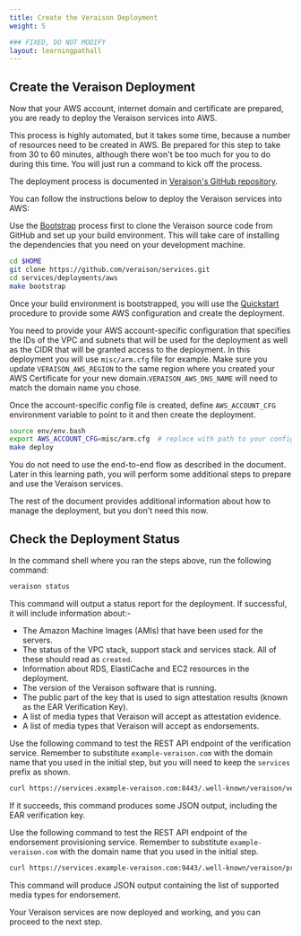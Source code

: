 ```yaml
---
title: Create the Veraison Deployment
weight: 5

### FIXED, DO NOT MODIFY
layout: learningpathall
---
```


## Create the Veraison Deployment
Now that your AWS account, internet domain and certificate are prepared, you are ready to deploy the Veraison services into AWS.

This process is highly automated, but it takes some time, because a number of resources need to be created in AWS. Be prepared for this step to take from 30 to 60 minutes, although there won't be too much for you to do during this time. You will just run a command to kick off the process.

The deployment process is documented in [Veraison's GitHub repository](https://github.com/veraison/services/blob/main/deployments/aws/README.md). 

You can follow the instructions below to deploy the Veraison services into AWS:

Use the [Bootstrap](https://github.com/veraison/services/tree/main/deployments/aws#bootstrap) process first to clone the Veraison source code from GitHub and set up your build environment. This will take care of installing the dependencies that you need on your development machine.

```bash
cd $HOME
git clone https://github.com/veraison/services.git
cd services/deployments/aws
make bootstrap
```
Once your build environment is bootstrapped, you will use the [Quickstart](https://github.com/veraison/services/tree/main/deployments/aws#quickstart) procedure to provide some AWS configuration and create the deployment.

You need to provide your AWS account-specific configuration that specifies the IDs of the VPC and subnets that will be used for the deployment as well as the CIDR that will be granted access to the deployment. In this deployment you will use `misc/arm.cfg` file for example. Make sure you update `VERAISON_AWS_REGION` to the same region where you created your AWS Certificate for your new domain.`VERAISON_AWS_DNS_NAME` will need to match the domain name you chose. 

Once the account-specific config file is created, define `AWS_ACCOUNT_CFG` environment variable to point to it and then create the deployment.

```bash
source env/env.bash
export AWS_ACCOUNT_CFG=misc/arm.cfg  # replace with path to your config
make deploy
```

You do not need to use the end-to-end flow as described in the document. Later in this learning path, you will perform some additional steps to prepare and use the Veraison services.

The rest of the document provides additional information about how to manage the deployment, but you don't need this now.

## Check the Deployment Status
In the command shell where you ran the steps above, run the following command:

```bash
veraison status
```
This command will output a status report for the deployment. If successful, it will include information about:-

- The Amazon Machine Images (AMIs) that have been used for the servers.
- The status of the VPC stack, support stack and services stack. All of these should read as `created`.
- Information about RDS, ElastiCache and EC2 resources in the deployment.
- The version of the Veraison software that is running.
- The public part of the key that is used to sign attestation results (known as the EAR Verification Key).
- A list of media types that Veraison will accept as attestation evidence.
- A list of media types that Veraison will accept as endorsements.

Use the following command to test the REST API endpoint of the verification service. Remember to substitute `example-veraison.com` with the domain name that you used in the initial step, but you will need to keep the `services` prefix as shown.

```bash
curl https://services.example-veraison.com:8443/.well-known/veraison/verification
```

If it succeeds, this command produces some JSON output, including the EAR verification key.

Use the following command to test the REST API endpoint of the endorsement provisioning service. Remember to substitute `example-veraison.com` with the domain name that you used in the initial step.

```bash
curl https://services.example-veraison.com:9443/.well-known/veraison/provisioning
```

This command will produce JSON output containing the list of supported media types for endorsement.

Your Veraison services are now deployed and working, and you can proceed to the next step.
